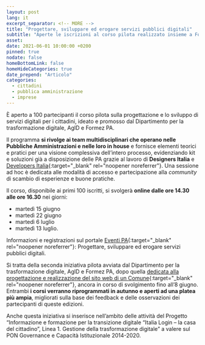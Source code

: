 ```yaml
---
layout: post
lang: it
excerpt_separator: <!-- MORE -->
title: "Progettare, sviluppare ed erogare servizi pubblici digitali"
subtitle: "Aperte le iscrizioni al corso pilota realizzato insieme a Formez e AgID"
asset: 
date: 2021-06-01 10:00:00 +0200
pinned: true
nodate: false
homeBottomLink: false
homeHideCategories: true
date_prepend: "Articolo"
categories:
  - cittadini
  - pubblica amministrazione
  - imprese
---
```


<!-- MORE -->
È aperto a 100 partecipanti il corso pilota sulla progettazione e lo sviluppo di servizi digitali per i cittadini, ideato e promosso dal Dipartimento per la trasformazione digitale, AgID e Formez PA. 

Il programma **si rivolge ai team multidisciplinari che operano nelle Pubbliche Amministrazioni e nelle loro in house** e fornisce elementi teorici e pratici per una visione complessiva dell’intero processo, evidenziando kit e soluzioni già a disposizione delle PA grazie al lavoro di **Designers Italia** e [Developers Italia](https://developers.italia.it/){:target="_blank" rel="noopener noreferrer"}. Una sessione ad hoc è dedicata alle modalità di accesso e partecipazione alla *community* di scambio di esperienze e buone pratiche. 

Il corso, disponibile ai primi 100 iscritti, si svolgerà **online dalle ore 14.30 alle ore 16.30** nei giorni:
* martedì 15 giugno 
* martedì 22 giugno
* martedì 6 luglio
* martedì 13 luglio. 

Informazioni e registrazioni sul portale [Eventi PA](http://eventipa.formez.it/node/316571){:target="_blank" rel="noopener noreferrer"}: Progettare, sviluppare ed erogare servizi pubblici digitali.

Si tratta della seconda iniziativa pilota avviata dal Dipartimento per la trasformazione digitale, AgID e Formez PA, dopo quella [dedicata alla progettazione e realizzazione del sito web di un Comune](http://eventipa.formez.it/node/310756){:target="_blank" rel="noopener noreferrer"}, ancora in corso di svolgimento fino all’8 giugno. Entrambi **i corsi verranno riprogrammati in autunno e aperti ad una platea più ampia**, migliorati sulla base dei feedback e delle osservazioni dei partecipanti di queste edizioni.

Anche questa iniziativa si inserisce nell’ambito delle attività del Progetto “Informazione e formazione per la transizione digitale “Italia Login – la casa del cittadino”, Linea 1. Gestione della trasformazione digitale” a valere sul PON Governance e Capacità Istituzionale 2014-2020.
